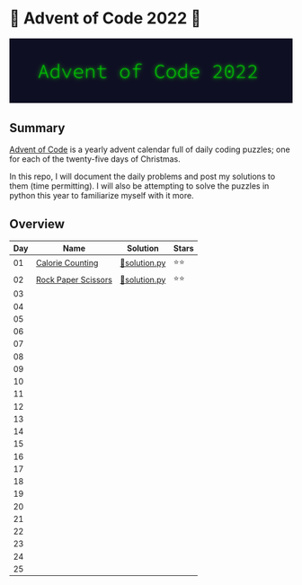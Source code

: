 # 🎄 Advent of Code 2022 🎄

![AoC2022 logo](https://github.com/ChristopherSterza/group-advent-of-code-2022/blob/chris/header.png)

## Summary

[Advent of Code](https://www.adventofcode.com/) is a yearly advent calendar full
of daily coding puzzles; one for each of the twenty-five days of Christmas.

In this repo, I will document the daily problems and post my solutions to them
(time permitting). I will also be attempting to solve the puzzles in python this
year to familiarize myself with it more.

## Overview

| Day | Name                                                       | Solution                                                                                                | Stars |
| --- | ---------------------------------------------------------- | ------------------------------------------------------------------------------------------------------- | ----- |
| 01  | [Calorie Counting](https://adventofcode.com/2022/day/1)    | [🐍solution.py](https://github.com/ChristopherSterza/advent-of-code-2022/blob/master/day-1/solution.py) | ⭐⭐  |
| 02  | [Rock Paper Scissors](https://adventofcode.com/2022/day/2) | [🐍solution.py](https://github.com/ChristopherSterza/advent-of-code-2022/blob/master/day-2/solution.py) | ⭐⭐  |
| 03  |                                                            |                                                                                                         |       |
| 04  |                                                            |                                                                                                         |       |
| 05  |                                                            |                                                                                                         |       |
| 06  |                                                            |                                                                                                         |       |
| 07  |                                                            |                                                                                                         |       |
| 08  |                                                            |                                                                                                         |       |
| 09  |                                                            |                                                                                                         |       |
| 10  |                                                            |                                                                                                         |       |
| 11  |                                                            |                                                                                                         |       |
| 12  |                                                            |                                                                                                         |       |
| 13  |                                                            |                                                                                                         |       |
| 14  |                                                            |                                                                                                         |       |
| 15  |                                                            |                                                                                                         |       |
| 16  |                                                            |                                                                                                         |       |
| 17  |                                                            |                                                                                                         |       |
| 18  |                                                            |                                                                                                         |       |
| 19  |                                                            |                                                                                                         |       |
| 20  |                                                            |                                                                                                         |       |
| 21  |                                                            |                                                                                                         |       |
| 22  |                                                            |                                                                                                         |       |
| 23  |                                                            |                                                                                                         |       |
| 24  |                                                            |                                                                                                         |       |
| 25  |                                                            |                                                                                                         |       |
